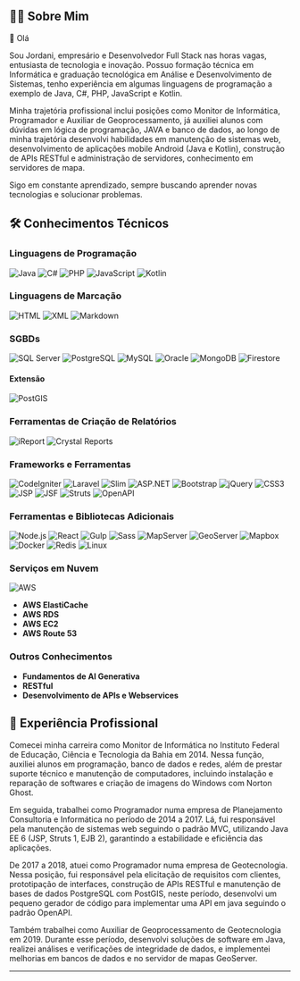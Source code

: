 ## 👨‍💻 Sobre Mim

👋 Olá

Sou Jordani, empresário e Desenvolvedor Full Stack nas horas vagas, entusiasta de tecnologia e inovação. 
Possuo formação técnica em Informática e graduação tecnológica em Análise e Desenvolvimento de Sistemas, tenho experiência em algumas linguagens de programação a exemplo de Java, C#, PHP, JavaScript e Kotlin.

Minha trajetória profissional inclui posições como Monitor de Informática, Programador e Auxiliar de Geoprocessamento, já auxiliei alunos com dúvidas em lógica de programação, JAVA e banco de dados, ao longo de minha trajetória desenvolvi habilidades em manutenção de sistemas web, desenvolvimento de aplicações mobile Android (Java e Kotlin), construção de APIs RESTful e administração de servidores, conhecimento em servidores de mapa. 

Sigo em constante aprendizado, sempre buscando aprender novas tecnologias e solucionar problemas.

<!-- Programação, Rede de Computadores, Banco de Dados, Segurança da Informação, Arquitetura de Computadores, Processo de Desenvolvimento de Software, Engenharia e Arquitetura de Software-->
<!--Se quiser conhecer mais sobre meus projetos, visite meu [GitHub](https://github.com/jordanidsc).-->

## 🛠️ Conhecimentos Técnicos

### Linguagens de Programação
![Java](https://img.shields.io/badge/Java-ED8B00?style=for-the-badge&logo=java&logoColor=white)
![C#](https://img.shields.io/badge/C%23-239120?style=for-the-badge&logo=c-sharp&logoColor=white)
![PHP](https://img.shields.io/badge/PHP-777BB4?style=for-the-badge&logo=php&logoColor=white)
![JavaScript](https://img.shields.io/badge/JavaScript-F7DF1E?style=for-the-badge&logo=javascript&logoColor=black)
![Kotlin](https://img.shields.io/badge/Kotlin-0095D5?style=for-the-badge&logo=kotlin&logoColor=white)

### Linguagens de Marcação
![HTML](https://img.shields.io/badge/HTML5-E34F26?style=for-the-badge&logo=html5&logoColor=white)
![XML](https://img.shields.io/badge/XML-FF6600?style=for-the-badge&logo=xml&logoColor=white)
![Markdown](https://img.shields.io/badge/Markdown-000000?style=for-the-badge&logo=markdown&logoColor=white)

### SGBDs
![SQL Server](https://img.shields.io/badge/Microsoft%20SQL%20Server-CC2927?style=for-the-badge&logo=microsoft%20sql%20server&logoColor=white)
![PostgreSQL](https://img.shields.io/badge/PostgreSQL-336791?style=for-the-badge&logo=postgresql&logoColor=white)
![MySQL](https://img.shields.io/badge/MySQL-4479A1?style=for-the-badge&logo=mysql&logoColor=white)
![Oracle](https://img.shields.io/badge/Oracle-F80000?style=for-the-badge&logo=oracle&logoColor=white)
![MongoDB](https://img.shields.io/badge/MongoDB-47A248?style=for-the-badge&logo=mongodb&logoColor=white)
![Firestore](https://img.shields.io/badge/Firestore-FFCA28?style=for-the-badge&logo=firebase&logoColor=black)

#### Extensão
![PostGIS](https://img.shields.io/badge/PostGIS-336791?style=for-the-badge&logo=postgresql&logoColor=white)

### Ferramentas de Criação de Relatórios
![iReport](https://img.shields.io/badge/iReport-FF6600?style=for-the-badge&logo=jasperreports&logoColor=white)
![Crystal Reports](https://img.shields.io/badge/Crystal%20Reports-0078D4?style=for-the-badge&logo=crystal-reports&logoColor=white)

### Frameworks e Ferramentas
![CodeIgniter](https://img.shields.io/badge/CodeIgniter-EF4223?style=for-the-badge&logo=codeigniter&logoColor=white)
![Laravel](https://img.shields.io/badge/Laravel-FF2D20?style=for-the-badge&logo=laravel&logoColor=white)
![Slim](https://img.shields.io/badge/Slim-74C043?style=for-the-badge&logo=slim&logoColor=white)
![ASP.NET](https://img.shields.io/badge/ASP.NET-512BD4?style=for-the-badge&logo=dotnet&logoColor=white)
![Bootstrap](https://img.shields.io/badge/Bootstrap-563D7C?style=for-the-badge&logo=bootstrap&logoColor=white)
![jQuery](https://img.shields.io/badge/jQuery-0769AD?style=for-the-badge&logo=jquery&logoColor=white)
![CSS3](https://img.shields.io/badge/CSS3-1572B6?style=for-the-badge&logo=css3&logoColor=white)
![JSP](https://img.shields.io/badge/JSP-007396?style=for-the-badge&logo=java&logoColor=white)
![JSF](https://img.shields.io/badge/JSF-007396?style=for-the-badge&logo=java&logoColor=white)
![Struts](https://img.shields.io/badge/Struts-007396?style=for-the-badge&logo=java&logoColor=white)
![OpenAPI](https://img.shields.io/badge/OpenAPI-6BA539?style=for-the-badge&logo=openapi-initiative&logoColor=white)

### Ferramentas e Bibliotecas Adicionais
![Node.js](https://img.shields.io/badge/Node.js-339933?style=for-the-badge&logo=nodedotjs&logoColor=white)
![React](https://img.shields.io/badge/React-61DAFB?style=for-the-badge&logo=react&logoColor=black)
![Gulp](https://img.shields.io/badge/Gulp-CF4647?style=for-the-badge&logo=gulp&logoColor=white)
![Sass](https://img.shields.io/badge/Sass-CC6699?style=for-the-badge&logo=sass&logoColor=white)
![MapServer](https://img.shields.io/badge/MapServer-FF6600?style=for-the-badge&logo=mapserver&logoColor=white)
![GeoServer](https://img.shields.io/badge/GeoServer-336791?style=for-the-badge&logo=geoserver&logoColor=white)
![Mapbox](https://img.shields.io/badge/Mapbox-000000?style=for-the-badge&logo=mapbox&logoColor=white)
![Docker](https://img.shields.io/badge/Docker-2496ED?style=for-the-badge&logo=docker&logoColor=white)
![Redis](https://img.shields.io/badge/Redis-DC382D?style=for-the-badge&logo=redis&logoColor=white)
![Linux](https://img.shields.io/badge/Linux-FCC624?style=for-the-badge&logo=linux&logoColor=black)

### Serviços em Nuvem
![AWS](https://img.shields.io/badge/Amazon%20AWS-232F3E?style=for-the-badge&logo=amazon-aws&logoColor=white)
- **AWS ElastiCache**
- **AWS RDS**
- **AWS EC2**
- **AWS Route 53**

### Outros Conhecimentos
- **Fundamentos de AI Generativa**
- **RESTful**
- **Desenvolvimento de APIs e Webservices**

## 💼 Experiência Profissional

Comecei minha carreira como Monitor de Informática no Instituto Federal de Educação, Ciência e Tecnologia da Bahia em 2014. Nessa função, auxiliei alunos em programação, banco de dados e redes, além de prestar suporte técnico e manutenção de computadores, incluindo instalação e reparação de softwares e criação de imagens do Windows com Norton Ghost.

Em seguida, trabalhei como Programador numa empresa de Planejamento Consultoria e Informática no período de 2014 a 2017. Lá, fui responsável pela manutenção de sistemas web seguindo o padrão MVC, utilizando Java EE 6 (JSP, Struts 1, EJB 2), garantindo a estabilidade e eficiência das aplicações.

De 2017 a 2018, atuei como Programador numa empresa de Geotecnologia. Nessa posição, fui responsável pela elicitação de requisitos com clientes, prototipação de interfaces, construção de APIs RESTful e manutenção de bases de dados PostgreSQL com PostGIS, neste período, desenvolvi um pequeno gerador de código para implementar uma API em java seguindo o padrão OpenAPI.

Também trabalhei como Auxiliar de Geoprocessamento de Geotecnologia em 2019. Durante esse período, desenvolvi soluções de software em Java, realizei análises e verificações de integridade de dados, e implementei melhorias em bancos de dados e no servidor de mapas GeoServer.

---

<!--Você pode encontrar mais sobre mim e meus projetos no meu [GitHub](https://github.com/seu-usuario).-->

<!--**jordanidsc/jordanidsc** is a ✨ _special_ ✨ repository because its `README.md` (this file) appears on your GitHub profile.

Here are some ideas to get you started:

- 🔭 I’m currently working on ...
- 🌱 I’m currently learning ...
- 👯 I’m looking to collaborate on ...
- 🤔 I’m looking for help with ...
- 💬 Ask me about ...
- 📫 How to reach me: ...
- 😄 Pronouns: ...
- ⚡ Fun fact: ...
-->

